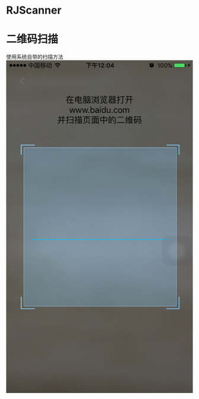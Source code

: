 # RJScanner
二维码扫描
==================
使用系统自带的扫描方法
 ![image](https://github.com/CapricornRJ/RJScanner/raw/master/IMG_0496.PNG)
